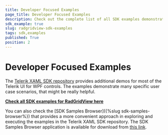 ```yaml
---
title: Developer Focused Examples
page_title: Developer Focused Examples
description: Check out the complete list of all SDK examples demonstrating specific use case scenarios of RadGridView - Telerik's {{ site.framework_name }} DataGrid.
sdk_example: true
slug: radgridview-sdk-examples
tags: sdk,examples
published: True
position: 2
---
```


# Developer Focused Examples

The [Telerik XAML SDK repository](https://github.com/telerik/xaml-sdk/tree/master/) provides additional demos for most of the Telerik UI for WPF controls. The examples demonstrate many specific user case scenarios, that might be really helpful. 

__[Check all SDK examples for RadGridView here](https://github.com/telerik/xaml-sdk/tree/master/GridView)__

You can also check the [SDK Samples Browser]({%slug sdk-samples-browser%}) that provides a more convenient approach in exploring and executing the examples in the Telerik XAML SDK repository. The SDK Samples Browser application is available for download from [this link](https://demos.telerik.com/xaml-sdkbrowser/).
